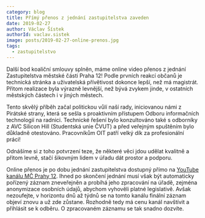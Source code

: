```yaml
---
category: blog
title: Přímý přenos z jednání zastupitelstva zaveden
date: 2019-02-27
author: Václav Šístek
authorId: vaclav.sistek
image: posts/2019-02-27-online-prenos.jpg
tags:
  - zastupitelstvo
---
```


Další bod koaliční smlouvy splněn, máme online video přenos z jednání Zastupitelstva městské části Praha 12! Podle prvních reakcí občanů je technická stránka a uživatelská přívětivost dokonce lepší, než má magistrát. Přitom realizace byla výrazně levnější, než bývá zvykem jinde, v ostatních městských částech i v jiných městech.

Tento skvělý příběh začal politickou vůlí naší rady, iniciovanou námi z Pirátské strany, která se sešla s proaktivním přístupem Odboru informačních technologií na radnici. Technické řešení bylo konzultováno také s odborníky z AVC Silicon Hill (Studentská unie ČVUT) a před veřejným spuštěním bylo důkladně otestováno. Pracovníkům OIT patří velký dík za profesionální práci!

Odnášíme si z toho potvrzení teze, že některé věci jdou udělat kvalitně a přitom levně, stačí šikovným lidem v úřadu dát prostor a podporu.

Online přenos je po dobu jednání zastupitelstva dostupný přímo na [YouTube kanálu MČ Prahy 12](https://www.youtube.com/channel/UCikXVIsMdFckWex7wpIn5Dw). Ihned po skončení jednání musí však být automaticky pořízený záznam zneveřejněn a probíhá jeho zpracování na úřadě, zejména anonymizace osobních údajů, abychom vyhověli platné legislativě. Avšak nezoufejte, v horizontu dnů až týdnů se na tomto kanálu finální záznam objeví znovu a už zde zůstane. Rozhodně tedy má cenu kanál navštívit a přihlásit se k odběru. O zpracovaném záznamu se tak snadno dozvíte.
